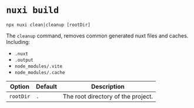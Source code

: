 # `nuxi build`

```{bash}
npx nuxi clean|cleanup [rootDir]
```

The `cleanup` command, removes common generated nuxt files and caches. Including:

- `.nuxt`
- `.output`
- `node_modules/.vite`
- `node_modules/.cache`

Option        | Default          | Description
-------------------------|-----------------|------------------
`rootDir` | `.` | The root directory of the project.
